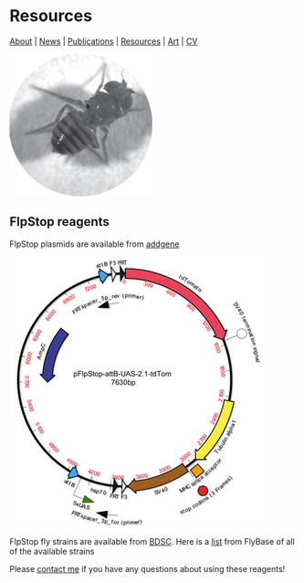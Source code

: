 # Resources
[About](https://evettita.github.io) | [News](https://evettita.github.io/news) | [Publications](https://evettita.github.io/publications) | [Resources](https://evettita.github.io/resources) | [Art](https://evettita.github.io/coverart) | [CV](images/CV_YvetteFisher_2019_Oct.pdf)

![flyimage](images/apterousFly_250_250.jpg "Wingless fly") 


## FlpStop reagents
FlpStop plasmids are available from [addgene](https://www.addgene.org/browse/article/25565/)

![plasmid](images/flpStopPlasmidMap_450_473.jpg "FlpStop plasmid map") 

FlpStop fly strains are available from [BDSC](https://bdsc.indiana.edu/).  Here is a [list](http://flybase.org/hitlist/FBtp0116718/to/FBti#/page/1) from FlyBase of all of the available strains

Please [contact me](https://evettita.github.io) if you have any questions about using these reagents!


